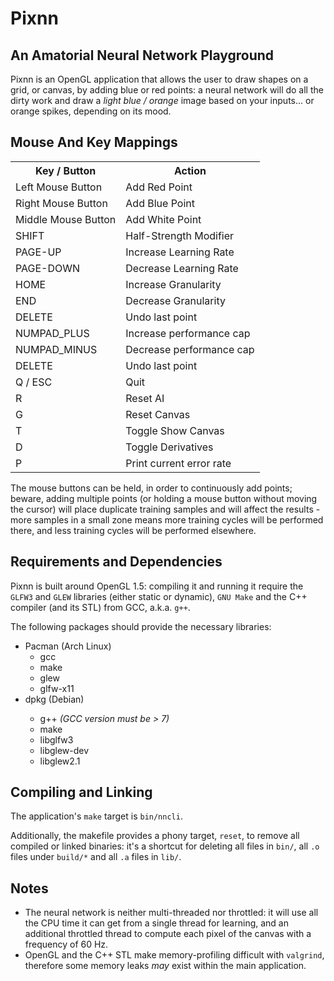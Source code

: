 <h1> Pixnn </h1>

<h2> An Amatorial Neural Network Playground </h2>

<p>
	Pixnn is an OpenGL application that allows the user to draw shapes
	on a grid, or canvas, by adding blue or red points:
	a neural network will do all the dirty work and draw a
	<i>light blue / orange</i> image based on your inputs... or orange
	spikes, depending on its mood.
</p>

<h2> Mouse And Key Mappings </h2>

<table>
	<tr>
		<th> Key / Button </th>
		<th> Action </th>
	</tr>
	<tr> <td>Left Mouse Button</td>   <td>Add Red Point</td>          </tr>
	<tr> <td>Right Mouse Button</td>  <td>Add Blue Point</td>         </tr>
	<tr> <td>Middle Mouse Button</td> <td>Add White Point</td>        </tr>
	<tr> <td>SHIFT</td>               <td>Half-Strength Modifier</td> </tr>
	<tr> <td>PAGE-UP</td>             <td>Increase Learning Rate</td> </tr>
	<tr> <td>PAGE-DOWN</td>           <td>Decrease Learning Rate</td> </tr>
	<tr> <td>HOME</td>                <td>Increase Granularity</td>   </tr>
	<tr> <td>END</td>                 <td>Decrease Granularity</td>   </tr>
	<tr> <td>DELETE</td>              <td>Undo last point</td>        </tr>
	<tr> <td>NUMPAD_PLUS</td>         <td>Increase performance cap </td>  </tr>
	<tr> <td>NUMPAD_MINUS</td>        <td>Decrease performance cap </td>  </tr>
	<tr> <td>DELETE</td>              <td>Undo last point</td>        </tr>
	<tr> <td>Q / ESC</td>             <td>Quit</td>                   </tr>
	<tr> <td>R</td>                   <td>Reset AI</td>               </tr>
	<tr> <td>G</td>                   <td>Reset Canvas</td>           </tr>
	<tr> <td>T</td>                   <td>Toggle Show Canvas</td>     </tr>
	<tr> <td>D</td>                   <td>Toggle Derivatives</td>     </tr>
	<tr> <td>P</td>                   <td>Print current error rate</td>  </tr>
</table>

The mouse buttons can be held, in order to continuously add points; <br/>
beware, adding multiple points (or holding a mouse button without moving
the cursor) will place duplicate training samples and will affect the results -
more samples in a small zone means more training cycles will be performed there,
and less training cycles will be performed elsewhere.

<h2> Requirements and Dependencies </h2>

<p>
	Pixnn is built around OpenGL 1.5: compiling it and running it
	require the <code>GLFW3</code> and <code>GLEW</code> libraries
	(either static or dynamic), <code>GNU Make</code> and the C++
	compiler (and its STL) from GCC, a.k.a. <code>g++</code>.
</p>

The following packages should provide the necessary libraries:
- Pacman (Arch Linux)
	- gcc
	- make
	- glew
	- glfw-x11
- dpkg (Debian)</li>
	- g++ *(GCC version must be > 7)*
	- make
	- libglfw3
	- libglew-dev
	- libglew2.1

<h2> Compiling and Linking </h2>

<p>
	The application's <code>make</code> target is <code>bin/nncli</code>.
</p> <p>
	Additionally, the makefile provides a phony target,
	<code>reset</code>, to remove all compiled or linked binaries:
	it's a shortcut for deleting all files in <code>bin/</code>,
	all <code>.o</code> files under <code>build/*</code> and
	all <code>.a</code> files in <code>lib/</code>.
</p>

<h2> Notes </h2>

<ul>
	<li> The neural network is neither multi-threaded nor throttled:
	     it will use all the CPU time it can get from a single thread
	     for learning, and an additional throttled thread to compute
	     each pixel of the canvas with a frequency of 60 Hz. </li>
	<li> OpenGL and the C++ STL make memory-profiling difficult with
	     <code>valgrind</code>, therefore some memory leaks <i>may</i>
	     exist within the main application. </li>
</ul>
